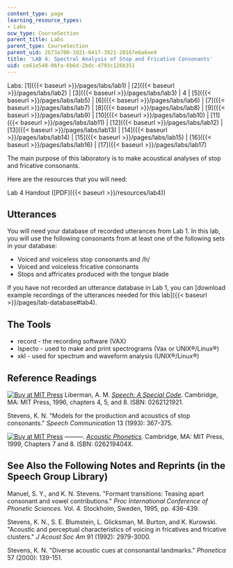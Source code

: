 ```yaml
---
content_type: page
learning_resource_types:
- Labs
ocw_type: CourseSection
parent_title: Labs
parent_type: CourseSection
parent_uid: 2b73a700-3d21-6417-3921-20167e6a6ee9
title: 'LAB 4: Spectral Analysis of Stop and Fricative Consonants'
uid: ce61e548-06fa-6b6d-2bdc-d793c126b351
---
```


Labs: [1]({{< baseurl >}}/pages/labs/lab1) | [2]({{< baseurl >}}/pages/labs/lab2) | [3]({{< baseurl >}}/pages/labs/lab3) | 4 | [5]({{< baseurl >}}/pages/labs/lab5) | [6]({{< baseurl >}}/pages/labs/lab6) | [7]({{< baseurl >}}/pages/labs/lab7) | [8]({{< baseurl >}}/pages/labs/lab8) | [9]({{< baseurl >}}/pages/labs/lab9) | [10]({{< baseurl >}}/pages/labs/lab10) | [11]({{< baseurl >}}/pages/labs/lab11) | [12]({{< baseurl >}}/pages/labs/lab12) | [13]({{< baseurl >}}/pages/labs/lab13) | [14]({{< baseurl >}}/pages/labs/lab14) | [15]({{< baseurl >}}/pages/labs/lab15) | [16]({{< baseurl >}}/pages/labs/lab16) | [17]({{< baseurl >}}/pages/labs/lab17)

The main purpose of this laboratory is to make acoustical analyses of stop and fricative consonants.

Here are the resources that you will need:

Lab 4 Handout ([PDF]({{< baseurl >}}/resources/lab4))

Utterances
----------

You will need your database of recorded utterances from Lab 1. In this lab, you will use the following consonants from at least one of the following sets in your database:

*   Voiced and voiceless stop consonants and /h/
*   Voiced and voiceless fricative consonants
*   Stops and affricates produced with the tongue blade

If you have not recorded an utterance database in Lab 1, you can [download example recordings of the utterances needed for this lab]({{< baseurl >}}/pages/lab-database#lab4).

The Tools
---------

*   record - the recording software (VAX)
*   lspecto - used to make and print spectrograms (Vax or UNIX®/Linux®)
*   xkl - used for spectrum and waveform analysis (UNIX®/Linux®)

Reference Readings
------------------

[![Buy at MIT Press](/images/mp_logo.gif)](https://mitpress.mit.edu/books/speech) Liberman, A. M. [_Speech: A Special Code_](https://mitpress.mit.edu/books/speech). Cambridge, MA: MIT Press, 1996, chapters 4, 5, and 8. ISBN: 0262121921.

Stevens, K. N. "Models for the production and acoustics of stop consonants." _Speech Communication_ 13 (1993): 367-375.

[![Buy at MIT Press](/images/mp_logo.gif)](https://mitpress.mit.edu/books/acoustic-phonetics) ———. [_Acoustic Phonetics_](https://mitpress.mit.edu/books/acoustic-phonetics). Cambridge, MA: MIT Press, 1999, Chapters 7 and 8. ISBN: 026219404X.

See Also the Following Notes and Reprints (in the Speech Group Library)
-----------------------------------------------------------------------

Manuel, S. Y., and K. N. Stevens. "Formant transitions: Teasing apart consonant and vowel contributions." _Proc International Conference of Phonetic Sciences._ Vol. 4. Stockholm, Sweden, 1995, pp. 436-439.

Stevens, K. N., S. E. Blumstein, L. Glicksman, M. Burton, and K. Kurowski. "Acoustic and perceptual characteristics of voicing in fricatives and fricative clusters." _J Acoust Soc Am_ 91 (1992): 2979-3000.

Stevens, K. N. "Diverse acoustic cues at consonantal landmarks." _Phonetica_ 57 (2000): 139-151.